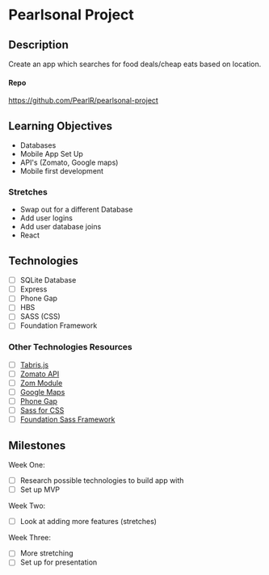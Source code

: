 # Pearlsonal Project

## Description
Create an app which searches for food deals/cheap eats based on location.

#### Repo
https://github.com/PearlR/pearlsonal-project

## Learning Objectives
- Databases
- Mobile App Set Up
- API's (Zomato, Google maps)
- Mobile first development

### Stretches
- Swap out for a different Database
- Add user logins
- Add user database joins
- React

## Technologies
- [ ] SQLite Database
- [ ] Express
- [ ] Phone Gap
- [ ] HBS
- [ ] SASS (CSS)
- [ ] Foundation Framework

### Other Technologies Resources
- [ ] [Tabris.js](https://tabrisjs.com/documentation/latest/)
- [ ] [Zomato API](https://developers.zomato.com/documentation#!/common/collections)
- [ ] [Zom Module](https://www.npmjs.com/package/zom)
- [ ] [Google Maps](https://developers.google.com/maps/)
- [ ] [Phone Gap](http://phonegap.com/)
- [ ] [Sass for CSS](http://sass-lang.com/)
- [ ] [Foundation Sass Framework](http://foundation.zurb.com/)

## Milestones
Week One:
- [ ] Research possible technologies to build app with
- [ ] Set up MVP

Week Two:
- [ ] Look at adding more features (stretches)

Week Three:
- [ ] More stretching
- [ ] Set up for presentation
